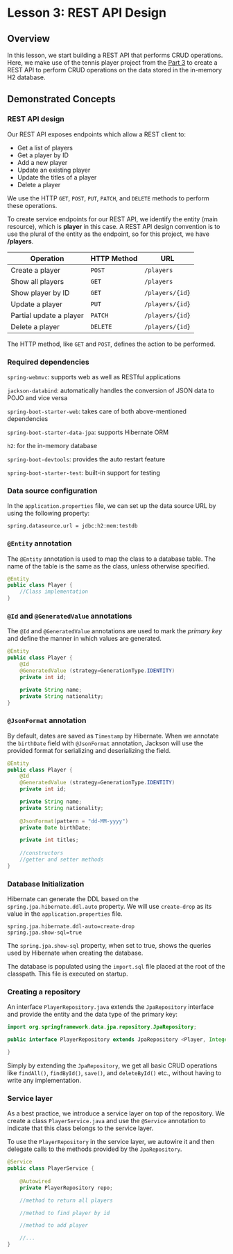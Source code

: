 # Lesson 3: REST API Design

## Overview

In this lesson, we start building a REST API that performs CRUD operations. Here, we make use of the tennis player project from the [Part 3](https://github.com/ginny100/The-Complete-Guide-to-Spring-5-and-Spring-Boot-2-Part-3) to create a REST API to perform CRUD operations on the data stored in the in-memory H2 database.

## Demonstrated Concepts

### REST API design

Our REST API exposes endpoints which allow a REST client to:
- Get a list of players
- Get a player by ID
- Add a new player
- Update an existing player
- Update the titles of a player
- Delete a player

We use the HTTP `GET`, `POST`, `PUT`, `PATCH`, and `DELETE` methods to perform these operations.

To create service endpoints for our REST API, we identify the entity (main resource), which is __player__ in this case. A REST API design convention is to use the plural of the entity as the endpoint, so for this project, we have __/players__.

| Operation               | HTTP Method | URL           |
|-------------------------|-------------|---------------|
| Create a player         | `POST`        | `/players`     |
| Show all players        | `GET`         | `/players`     |
| Show player by ID       | `GET`         | `/players/{id}` |
| Update a player         | `PUT`         | `/players/{id}` |
| Partial update a player | `PATCH`       | `/players/{id}` |
| Delete a player         | `DELETE`      | `/players/{id}` |

The HTTP method, like `GET` and `POST`, defines the action to be performed.

### Required dependencies

`spring-webmvc`: supports web as well as RESTful applications

`jackson-databind`: automatically handles the conversion of JSON data to POJO and vice versa

`spring-boot-starter-web`: takes care of both above-mentioned dependencies

`spring-boot-starter-data-jpa`: supports Hibernate ORM

`h2`: for the in-memory database

`spring-boot-devtools`: provides the auto restart feature

`spring-boot-starter-test`: built-in support for testing

### Data source configuration

In the `application.properties` file, we can set up the data source URL by using the following property:

```properties
spring.datasource.url = jdbc:h2:mem:testdb
```

### `@Entity` annotation

The `@Entity` annotation is used to map the class to a database table. The name of the table is the same as the class, unless otherwise specified.

```java
@Entity
public class Player {
    //Class implementation
}
```

### `@Id` and `@GeneratedValue` annotations

The `@Id` and `@GeneratedValue` annotations are used to mark the _primary key_ and define the manner in which values are generated.

```java
@Entity
public class Player {
    @Id
    @GeneratedValue (strategy=GenerationType.IDENTITY)
    private int id;

    private String name;
    private String nationality;
}
```

### `@JsonFormat` annotation

By default, dates are saved as `Timestamp` by Hibernate. When we annotate the `birthDate` field with `@JsonFormat` annotation, Jackson will use the provided format for serializing and deserializing the field.

```java
@Entity
public class Player {
    @Id
    @GeneratedValue (strategy=GenerationType.IDENTITY)
    private int id;

    private String name;
    private String nationality;
    
    @JsonFormat(pattern = "dd-MM-yyyy")
    private Date birthDate;

    private int titles;
    
    //constructors
    //getter and setter methods
}
```



### Database Initialization

Hibernate can generate the DDL based on the `spring.jpa.hibernate.ddl.auto` property. We will use `create-drop` as its value in the `application.properties` file.

```properties
spring.jpa.hibernate.ddl-auto=create-drop
spring.jpa.show-sql=true
```

The `spring.jpa.show-sql` property, when set to true, shows the queries used by Hibernate when creating the database.

The database is populated using the `import.sql` file placed at the root of the classpath. This file is executed on startup.

### Creating a repository

An interface `PlayerRepository.java` extends the `JpaRepository` interface and provide the entity and the data type of the primary key:

```java
import org.springframework.data.jpa.repository.JpaRepository; 

public interface PlayerRepository extends JpaRepository <Player, Integer> {

}
```

Simply by extending the `JpaRepository`, we get all basic CRUD operations like `findAll()`, `findById()`, `save()`, and `deleteById()` etc., without having to write any implementation.

### Service layer

As a best practice, we introduce a service layer on top of the repository. We create a class `PlayerService.java` and use the `@Service` annotation to indicate that this class belongs to the service layer.

To use the `PlayerRepository` in the service layer, we autowire it and then delegate calls to the methods provided by the `JpaRepository`.

```java
@Service
public class PlayerService {
    
    @Autowired
    private PlayerRepository repo;

    //method to return all players

    //method to find player by id

    //method to add player

    //...
}
```